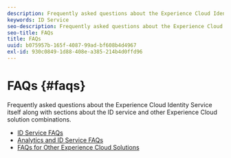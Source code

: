 ```yaml
---
description: Frequently asked questions about the Experience Cloud Identity Service itself along with sections about the ID service and other Experience Cloud solution combinations.
keywords: ID Service
seo-description: Frequently asked questions about the Experience Cloud Identity Service itself along with sections about the ID service and other Experience Cloud solution combinations.
seo-title: FAQs
title: FAQs
uuid: b075957b-165f-4087-99ad-bf608b4d4967
exl-id: 930c0849-1d88-408e-a385-214b4d0ffd96
---
```

# FAQs {#faqs}

Frequently asked questions about the Experience Cloud Identity Service itself along with sections about the ID service and other Experience Cloud solution combinations.

* [ID Service FAQs](faq.md)
* [Analytics and ID Service FAQs](analytics-faq.md)
* [FAQs for Other Experience Cloud Solutions](other-faq.md)
